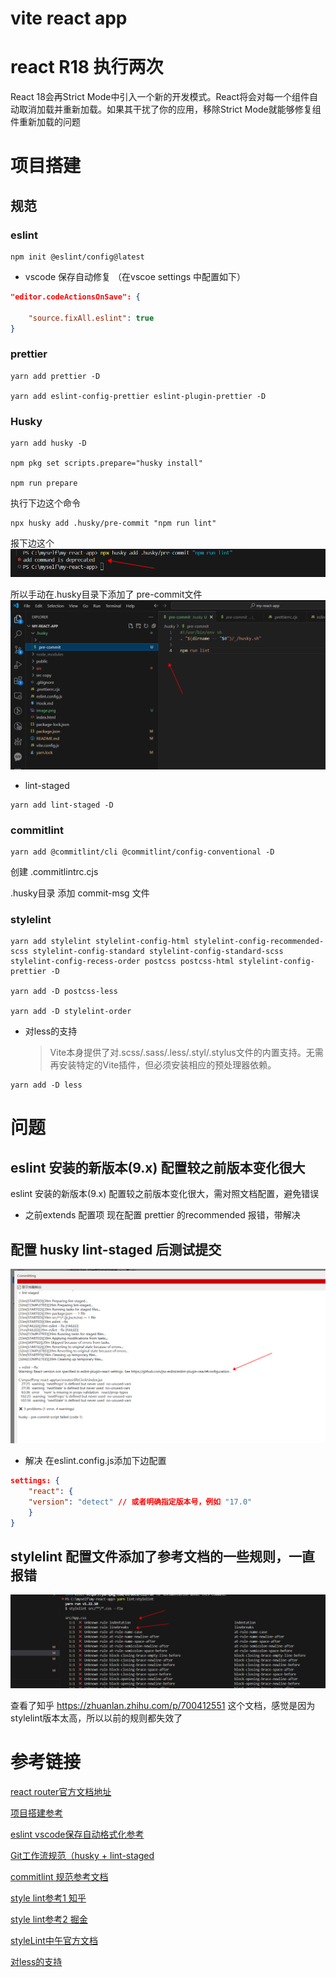 # vite react app

# react R18 执行两次

React 18会再Strict Mode中引入一个新的开发模式。React将会对每一个组件自动取消加载并重新加载。如果其干扰了你的应用，移除Strict Mode就能够修复组件重新加载的问题

# 项目搭建

## 规范

### eslint

```
npm init @eslint/config@latest

```

- vscode 保存自动修复 （在vscoe settings 中配置如下）

```json
"editor.codeActionsOnSave": {

    "source.fixAll.eslint": true
}
```

### prettier

```
yarn add prettier -D

yarn add eslint-config-prettier eslint-plugin-prettier -D
```

### Husky

```
yarn add husky -D

npm pkg set scripts.prepare="husky install"

npm run prepare

```

执行下边这个命令

```
npx husky add .husky/pre-commit "npm run lint"

```

报下边这个
![执行添加钩子命令报错](image.png)

所以手动在.husky目录下添加了 pre-commit文件
![手动添加文件](image-1.png)

- lint-staged

```
yarn add lint-staged -D

```

### commitlint

```
yarn add @commitlint/cli @commitlint/config-conventional -D

```

创建 .commitlintrc.cjs

.husky目录 添加 commit-msg 文件

### stylelint

```
yarn add stylelint stylelint-config-html stylelint-config-recommended-scss stylelint-config-standard stylelint-config-standard-scss stylelint-config-recess-order postcss postcss-html stylelint-config-prettier -D

yarn add -D postcss-less

yarn add -D stylelint-order
```

- 对less的支持
  > Vite本身提供了对.scss/.sass/.less/.styl/.stylus文件的内置支持。无需再安装特定的Vite插件，但必须安装相应的预处理器依赖。

```
yarn add -D less

```

# 问题

## eslint 安装的新版本(9.x) 配置较之前版本变化很大

eslint 安装的新版本(9.x) 配置较之前版本变化很大，需对照文档配置，避免错误

- 之前extends 配置项 现在配置 prettier 的recommended 报错，带解决

## 配置 husky lint-staged 后测试提交

![报这个错误](image-2.png)

- 解决
  在eslint.config.js添加下边配置

```json
settings: {
    "react": {
    "version": "detect" // 或者明确指定版本号，例如 "17.0"
    }
}
```

## stylelint 配置文件添加了参考文档的一些规则，一直报错

![执行stylelint报的错](image-3.png)

查看了知乎 https://zhuanlan.zhihu.com/p/700412551 这个文档，感觉是因为stylelint版本太高，所以以前的规则都失效了

# 参考链接

[react router官方文档地址](https://reactrouter.com/en/main)

[项目搭建参考](https://juejin.cn/post/7123612981895626760?searchId=20240614140609B26FCD8ABC89B882D749#heading-4)

[eslint vscode保存自动格式化参考](https://juejin.cn/post/6987198844261892127)

[Git工作流规范（husky + lint-staged](http://yanhongzhi.com/post/project_specification4.html#toc-f4b)

[commitlint 规范参考文档](https://github.com/conventional-changelog/commitlint#what-is-commitlint)

[style lint参考1 知乎](https://zhuanlan.zhihu.com/p/700412551)

[style lint参考2 掘金](https://juejin.cn/post/7185920750765735973?searchId=202406171654115E104E724B2EE73D9DA9#heading-28)

[styleLint中午官方文档](https://stylelint.nodejs.cn/)

[对less的支持](https://juejin.cn/post/7240838046789812282?searchId=202406171725573BDAF8C0F24C53401A70#heading-7)
